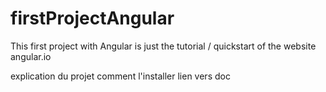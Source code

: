 # firstProjectAngular
This first project with Angular is just the tutorial / quickstart of the website angular.io

explication du projet
comment l'installer
lien vers doc
